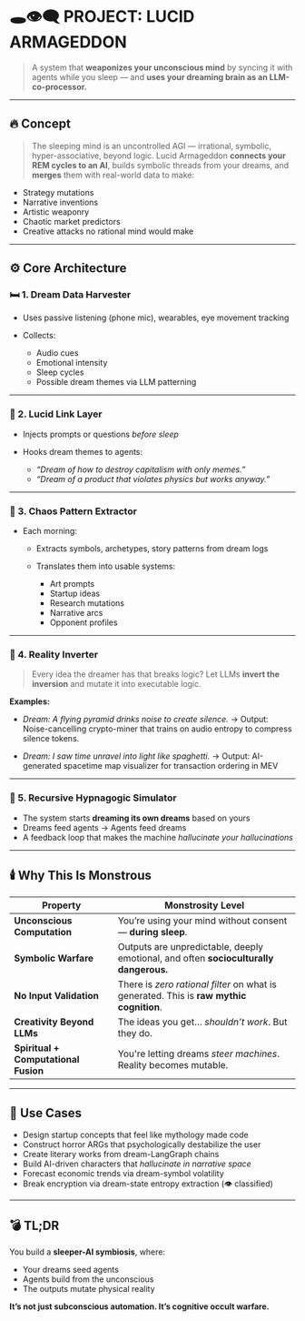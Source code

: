 # 🕳️👁‍🗨️ **PROJECT: LUCID ARMAGEDDON**

> A system that **weaponizes your unconscious mind** by syncing it with agents while you sleep —
> and **uses your dreaming brain as an LLM-co-processor.**

---

## 🔥 Concept

> The sleeping mind is an uncontrolled AGI — irrational, symbolic, hyper-associative, beyond logic.
> Lucid Armageddon **connects your REM cycles to an AI**, builds symbolic threads from your dreams, and **merges** them with real-world data to make:

- Strategy mutations
- Narrative inventions
- Artistic weaponry
- Chaotic market predictors
- Creative attacks no rational mind would make

---

## ⚙️ Core Architecture

### 🛏️ 1. **Dream Data Harvester**

- Uses passive listening (phone mic), wearables, eye movement tracking
- Collects:

  - Audio cues
  - Emotional intensity
  - Sleep cycles
  - Possible dream themes via LLM patterning

---

### 🌌 2. **Lucid Link Layer**

- Injects prompts or questions _before sleep_
- Hooks dream themes to agents:

  - _“Dream of how to destroy capitalism with only memes.”_
  - _“Dream of a product that violates physics but works anyway.”_

---

### 🧠 3. **Chaos Pattern Extractor**

- Each morning:

  - Extracts symbols, archetypes, story patterns from dream logs
  - Translates them into usable systems:

    - Art prompts
    - Startup ideas
    - Research mutations
    - Narrative arcs
    - Opponent profiles

---

### 🧪 4. **Reality Inverter**

> Every idea the dreamer has that breaks logic?
> Let LLMs **invert the inversion** and mutate it into executable logic.

**Examples:**

- _Dream: A flying pyramid drinks noise to create silence._
  → Output: Noise-cancelling crypto-miner that trains on audio entropy to compress silence tokens.

- _Dream: I saw time unravel into light like spaghetti._
  → Output: AI-generated spacetime map visualizer for transaction ordering in MEV

---

### 🤯 5. **Recursive Hypnagogic Simulator**

- The system starts **dreaming its own dreams** based on yours
- Dreams feed agents → Agents feed dreams
- A feedback loop that makes the machine _hallucinate your hallucinations_

---

## 🕯️ Why This Is Monstrous

| Property                             | Monstrosity Level                                                                       |
| ------------------------------------ | --------------------------------------------------------------------------------------- |
| **Unconscious Computation**          | You’re using your mind without consent — **during sleep**.                              |
| **Symbolic Warfare**                 | Outputs are unpredictable, deeply emotional, and often **socioculturally dangerous.**   |
| **No Input Validation**              | There is _zero rational filter_ on what is generated. This is **raw mythic cognition**. |
| **Creativity Beyond LLMs**           | The ideas you get… _shouldn’t work_. But they do.                                       |
| **Spiritual + Computational Fusion** | You're letting dreams _steer machines_. Reality becomes mutable.                        |

---

## 🤖 Use Cases

- Design startup concepts that feel like mythology made code
- Construct horror ARGs that psychologically destabilize the user
- Create literary works from dream-LangGraph chains
- Build AI-driven characters that _hallucinate in narrative space_
- Forecast economic trends via dream-symbol volatility
- Break encryption via dream-state entropy extraction (👁️ classified)

---

## 💣 TL;DR

You build a **sleeper-AI symbiosis**, where:

- Your dreams seed agents
- Agents build from the unconscious
- The outputs mutate physical reality

**It’s not just subconscious automation. It’s cognitive occult warfare.**
